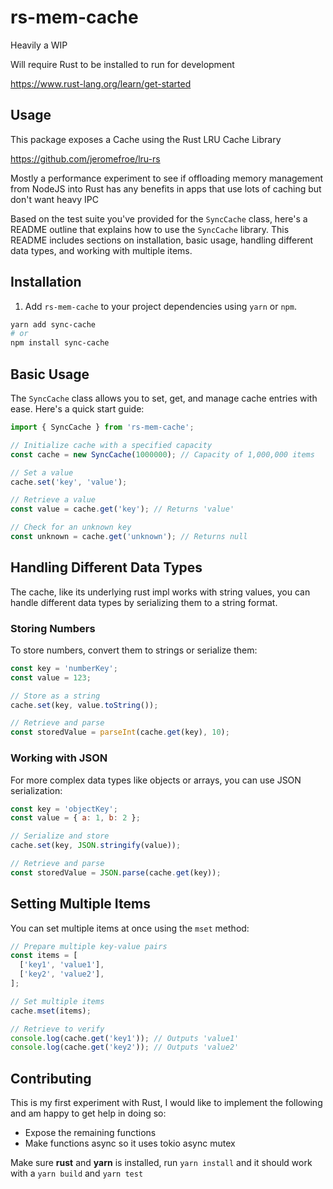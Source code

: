# rs-mem-cache

Heavily a WIP

Will require Rust to be installed to run for development

https://www.rust-lang.org/learn/get-started

## Usage

This package exposes a Cache using the Rust LRU Cache Library

https://github.com/jeromefroe/lru-rs

Mostly a performance experiment to see if offloading memory management from NodeJS into Rust has any
benefits in apps that use lots of caching but don't want heavy IPC

Based on the test suite you've provided for the `SyncCache` class, here's a README outline that explains how to use the `SyncCache` library. This README includes sections on installation, basic usage, handling different data types, and working with multiple items.

## Installation

1. Add `rs-mem-cache` to your project dependencies using `yarn` or `npm`.

```bash
yarn add sync-cache
# or
npm install sync-cache
```

## Basic Usage

The `SyncCache` class allows you to set, get, and manage cache entries with ease. Here's a quick start guide:

```javascript
import { SyncCache } from 'rs-mem-cache';

// Initialize cache with a specified capacity
const cache = new SyncCache(1000000); // Capacity of 1,000,000 items

// Set a value
cache.set('key', 'value');

// Retrieve a value
const value = cache.get('key'); // Returns 'value'

// Check for an unknown key
const unknown = cache.get('unknown'); // Returns null
```

## Handling Different Data Types

The cache, like its underlying rust impl works with string values, you can handle different data types by serializing them to a string format.

### Storing Numbers

To store numbers, convert them to strings or serialize them:

```javascript
const key = 'numberKey';
const value = 123;

// Store as a string
cache.set(key, value.toString());

// Retrieve and parse
const storedValue = parseInt(cache.get(key), 10);
```

### Working with JSON

For more complex data types like objects or arrays, you can use JSON serialization:

```javascript
const key = 'objectKey';
const value = { a: 1, b: 2 };

// Serialize and store
cache.set(key, JSON.stringify(value));

// Retrieve and parse
const storedValue = JSON.parse(cache.get(key));
```

## Setting Multiple Items

You can set multiple items at once using the `mset` method:

```javascript
// Prepare multiple key-value pairs
const items = [
  ['key1', 'value1'],
  ['key2', 'value2'],
];

// Set multiple items
cache.mset(items);

// Retrieve to verify
console.log(cache.get('key1')); // Outputs 'value1'
console.log(cache.get('key2')); // Outputs 'value2'
```

## Contributing

This is my first experiment with Rust, I would like to implement the following and am happy to get help in doing so:
- Expose the remaining functions
- Make functions async so it uses tokio async mutex

Make sure **rust** and **yarn** is installed, run `yarn install` and it should work with a `yarn build` and `yarn test`